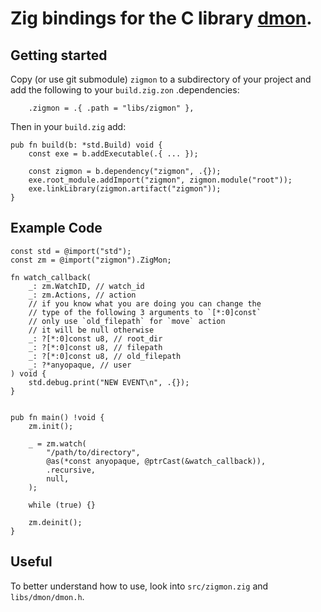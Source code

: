 # Zig bindings for the C library [dmon](https://github.com/septag/dmon).
## Getting started
Copy (or use git submodule) `zigmon` to a subdirectory of your project and add the following to your `build.zig.zon` .dependencies:
```zig
    .zigmon = .{ .path = "libs/zigmon" },
```
Then in your `build.zig` add:
```zig
pub fn build(b: *std.Build) void {
    const exe = b.addExecutable(.{ ... });

    const zigmon = b.dependency("zigmon", .{});
    exe.root_module.addImport("zigmon", zigmon.module("root"));
    exe.linkLibrary(zigmon.artifact("zigmon"));
}
```
## Example Code
```zig
const std = @import("std");
const zm = @import("zigmon").ZigMon;

fn watch_callback(
    _: zm.WatchID, // watch_id
    _: zm.Actions, // action
    // if you know what you are doing you can change the
    // type of the following 3 arguments to `[*:0]const`
    // only use `old_filepath` for `move` action
    // it will be null otherwise
    _: ?[*:0]const u8, // root_dir
    _: ?[*:0]const u8, // filepath
    _: ?[*:0]const u8, // old_filepath
    _: ?*anyopaque, // user
) void {
    std.debug.print("NEW EVENT\n", .{});
}


pub fn main() !void {
    zm.init();

    _ = zm.watch(
        "/path/to/directory", 
        @as(*const anyopaque, @ptrCast(&watch_callback)),
        .recursive,
        null,
    );

    while (true) {}

    zm.deinit();
}
```
## Useful
To better understand how to use, look into `src/zigmon.zig` and `libs/dmon/dmon.h`.
